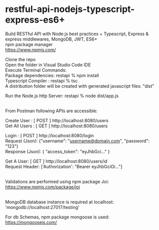 # restful-api-nodejs-typescript-express-es6+
Build RESTful API with Node.js best practices + Typescript, Express &amp; express middlewares, MongoDB, JWT, ES6+
<br/>
npm package manager <br/>
https://www.npmjs.com/ <br/>

Clone the repo <br/>
Open the folder in Visual Studio Code IDE <br/>
Execute Terminal Commands: <br/> 
Package dependencies: restapi % npm install <br/> 
Typescript Compiler :  restapi % tsc <br/> 
A distribution folder will be created with generated javascript files: "dist" <br/>

Run the Node.js http Server:   restapi % node dist/app.js <br/><br/>

From Postman following APIs are accessible:<br/>

Create User :    [ POST ] http://localhost:8080/users <br/>
Get All Users :    [ GET ] http://localhost:8080/users <br/>

Login :    [ POST ] http://localhost:8080/login <br/>
Request (Json): {"username": "username@domain.com", "password": "123"} <br/>
Response (Json): {
    "access_token": "eyJhbGci..."
} <br/>

Get A User: [ GET ] http://localhost:8080/users/id <br/>
Request Header: ['Authorization': "Bearer eyJhbGciOi..."] <br/><br/>

Validations are performed using npm package Joi:<br/>
https://www.npmjs.com/package/joi <br/><br/>

MongoDB database instance is required at localhost: <br/>
'mongodb://localhost:27017/testing' <br/>

For db Schemas, npm package mongoose is used: <br/>
https://mongoosejs.com/

